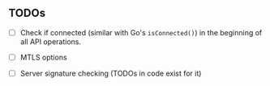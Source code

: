 

## TODOs

- [ ] Check if connected (similar with Go's `isConnected()`) in the beginning of all API operations.
- [ ] MTLS options 
- [ ] Server signature checking (TODOs in code exist for it)

